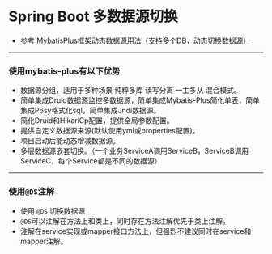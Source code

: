 # Spring Boot 多数据源切换
- 参考 [MybatisPlus框架动态数据源用法（支持多个DB，动态切换数据源）](https://hemin.blog.csdn.net/article/details/105145250)
---  
### 使用mybatis-plus有以下优势
- 数据源分组，适用于多种场景 纯粹多库 读写分离 一主多从 混合模式。
- 简单集成Druid数据源监控多数据源，简单集成Mybatis-Plus简化单表，简单集成P6sy格式化sql，简单集成Jndi数据源。
- 简化Druid和HikariCp配置，提供全局参数配置。
- 提供自定义数据源来源(默认使用yml或properties配置)。
- 项目启动后能动态增减数据源。
- 多层数据源嵌套切换。（一个业务ServiceA调用ServiceB，ServiceB调用ServiceC，每个Service都是不同的数据源）
---
### 使用`@DS`注解
- 使用 `@DS` 切换数据源
- `@DS`可以注解在方法上和类上，同时存在方法注解优先于类上注解。
- 注解在service实现或mapper接口方法上，但强烈不建议同时在service和mapper注解。